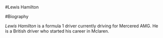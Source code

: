 #Lewis Hamilton 

#Biography

_Lewis Hamilton_ is a formula 1 driver currently driving for Mercered AMG.
He is a British driver who started his career in Mclaren.